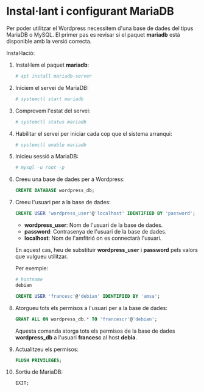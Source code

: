 # Instal·lant i configurant MariaDB

Per poder utilitzar el Wordpress necessitem d'una base de dades del tipus MariaDB o MySQL. El primer pas es revisar si el paquet **mariadb** està disponible amb la versió correcta. 

Instal·lació:

1. Instal·lem el paquet **mariadb**:

    ```sh
    # apt install mariadb-server 
    ```

2. Iniciem el servei de MariaDB:

    ```sh
    # systemctl start mariadb
    ```

3. Comprovem l'estat del servei:

    ```sh
    # systemctl status mariadb
    ```

4. Habilitar el servei per iniciar cada cop que el sistema arranqui:

    ```sh
    # systemctl enable mariadb
    ```

5. Inicieu sessió a MariaDB:

    ```sh
    # mysql -u root -p
    ```

6. Creeu una base de dades per a Wordpress:

    ```sql
    CREATE DATABASE wordpress_db;
    ```

7. Creeu l'usuari per a la base de dades:

    ```sql
    CREATE USER 'wordpress_user'@'localhost' IDENTIFIED BY 'password';
    ````

    * **wordpress_user**: Nom de l'usuari de la base de dades.
    * **password**: Contrasenya de l'usuari de la base de dades.
    * **localhost**: Nom de l'amfitrió on es connectarà l'usuari.
  
    En aquest cas, heu de substituir **wordpress_user** i **password** pels valors que vulgueu utilitzar. 
    
    Per exemple:
    
    ```bash
    # hostname
    debian
    ```

    ```sql
    CREATE USER 'francesc'@'debian' IDENTIFIED BY 'amsa';
    ````

8. Atorgueu tots els permisos a l'usuari per a la base de dades:

    ```sql
    GRANT ALL ON wordpress_db.* TO 'francescr'@'debian';
    ```
    Aquesta comanda atorga tots els permisos de la base de dades **wordpress_db** a l'usuari **francesc** al host **debia**.

9. Actualitzeu els permisos:

    ```sql
    FLUSH PRIVILEGES;
    ```

10. Sortiu de MariaDB:

    ```sql
    EXIT;
    ```
